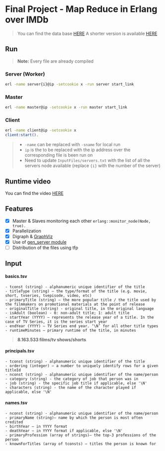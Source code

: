 # Final Project - Map Reduce in Erlang over IMDb

> You can find the data base [HERE](https://datasets.imdbws.com)
> A shorter version is available [HERE](https://github.com/RubenFr/IMDB_MapReduce/tree/master/src/master/InputFiles) 

## Run

> __Note:__ Every file are already compiled

### Server (Worker)
```bash
erl -name server{i}@ip -setcookie x -run server start_link
```

### Master
```bash
erl -name master@ip -setcookie x -run master start_link
```

### Client
```bash
erl -name client@ip -setcookie x
client:start().
```

>   * `-name` can be replaced with `-sname` for local run
>   * `ip` is the to be replaced with the ip address over the corresponding file is been run on
>   * Need to update `InputFiles/servers.txt` with the list of all the servers node available (replace `{i}` with the number of the server)

## Runtime video
You can find the video [HERE](https://www.youtube.com/watch?v=H0qoDcPcLVk)

## Features

- [x] Master & Slaves monitoring each other `erlang::monitor_node(Node, true).`  
- [x] Parallelization  
- [x] Digraph & [GraphViz](https://github.com/glejeune/erlang-graphviz)  
- [x] Use of [gen_server module](https://erlang.org/doc/man/gen_server.html)
- [ ]  Distribution of the files using tfp

## Input

#### basics.tsv
    - tconst (string) - alphanumeric unique identifier of the title  
    - titleType (string) – the type/format of the title (e.g. movie, short, tvseries, tvepisode, video, etc)
    - primaryTitle (string) – the more popular title / the title used by the filmmakers on promotional materials at the point of release  
    - originalTitle (string) - original title, in the original language  
    - isAdult (boolean) - 0: non-adult title; 1: adult title  
    - startYear (YYYY) – represents the release year of a title. In the case of TV Series, it is the series start year  
    - endYear (YYYY) – TV Series end year. ‘\N’ for all other title types  
    - runtimeMinutes – primary runtime of the title, in minutes

> __8.163.533 films/tv shows/shorts__

#### principals.tsv
    - tconst (string) - alphanumeric unique identifier of the title  
    - ordering (integer) – a number to uniquely identify rows for a given titleId  
    - nconst (string) - alphanumeric unique identifier of the name/person  
    - category (string) - the category of job that person was in  
    - job (string) - the specific job title if applicable, else '\N'  
    - characters (string) - the name of the character played if applicable, else '\N'  
#### names.tsv
    - nconst (string) - alphanumeric unique identifier of the name/person  
    - primaryName (string)– name by which the person is most often credited  
    - birthYear – in YYYY format  
    - deathYear – in YYYY format if applicable, else '\N'  
    - primaryProfession (array of strings)– the top-3 professions of the person  
    - knownForTitles (array of tconsts) – titles the person is known for  
